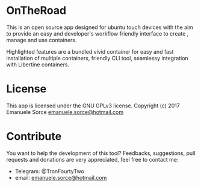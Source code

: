 # OnTheRoad

This is an open source app designed for ubuntu touch devices with the aim to provide an easy and developer's workflow friendly interface to create , manage and use containers.

Highlighted features are a bundled vivid container for easy and fast installation of multiple containers, friendly CLI tool, seamlessy integration with Libertine containers.

# License

This app is licensed under the GNU GPLv3 license. Copyright (c) 2017 Emanuele Sorce emanuele.sorce@hotmail.com

# Contribute

You want to help the development of this tool? Feedbacks, suggestions, pull requests and donations are very appreciated, feel free to contact me:
- Telegram: @TronFourtyTwo
- email: emanuele.sorce@hotmail.com
